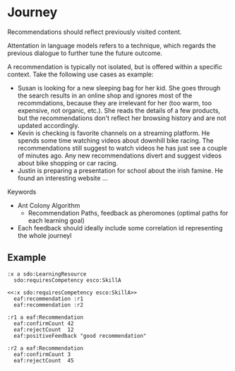 # Journey

Recommendations should reflect previously visited content. 


Attentation in language models refers to a technique, which regards the previous dialogue to further tune the future outcome. 

A recommendation is typically not isolated, but is offered within a specific context. Take the following use cases as example: 

- Susan is looking for a new sleeping bag for her kid. She goes through the search results in an online shop and ignores most of the recommdations, because they are irrelevant for her (too warm, too expensive, not organic, etc.). She reads the details of a few products, but the recommendations don't reflect her browsing history and are not updated accordingly. 
- Kevin is checking is favorite channels on a streaming platform. He spends  some time watching videos about downhill bike racing. The recommendations still suggest to watch videos he has just see a couple of minutes ago. Any new recommendations divert and suggest videos about bike shopping or car racing. 
- Justin is preparing a presentation for school about the irish famine. He found an interesting website ...


Keywords
- Ant Colony Algorithm
  - Recommendation Paths, feedback as pheromones (optimal paths for each learning goal)
- Each feedback should ideally include some correlation id representing the whole journeyl



## Example

```turtle
:x a sdo:LearningResource
  sdo:requiresCompetency esco:SkillA

<<:x sdo:requiresCompetency esco:SkillA>> 
  eaf:recommendation :r1
  eaf:recommendation :r2

:r1 a eaf:Recommendation
  eaf:confirmCount 42
  eaf:rejectCount  12
  eaf:positiveFeedback "good recommendation"

:r2 a eaf:Recommendation
  eaf:confirmCount 3
  eaf:rejectCount  45
  

```

<!---
issue: 
 recommendations are part of the graph, not dynamically computed


-->

